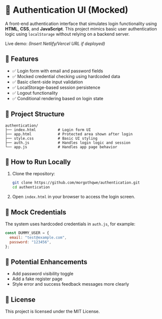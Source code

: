# 🔐 Authentication UI (Mocked)

A front-end authentication interface that simulates login functionality using **HTML**, **CSS**, and **JavaScript**. This project mimics basic user authentication logic using `localStorage` without relying on a backend server.

Live demo: _(Insert Netlify/Vercel URL if deployed)_

## 🚀 Features

- ✅ Login form with email and password fields
- ✅ Mocked credential checking using hardcoded data
- ✅ Basic client-side input validation
- ✅ LocalStorage-based session persistence
- ✅ Logout functionality
- ✅ Conditional rendering based on login state

## 📁 Project Structure

```
authentication/
├── index.html          # Login form UI
├── app.html            # Protected area shown after login
├── style.css           # Basic UI styling
├── auth.js             # Handles login logic and session
└── app.js              # Handles app page behavior
```

## 🧪 How to Run Locally

1. Clone the repository:

   ```bash
   git clone https://github.com/morgothqwe/authentication.git
   cd authentication
   ```

2. Open `index.html` in your browser to access the login screen.

## 🔐 Mock Credentials

The system uses hardcoded credentials in `auth.js`, for example:

```js
const DUMMY_USER = {
  email: "test@example.com",
  password: "123456",
};
```

## 🚧 Potential Enhancements

- Add password visibility toggle
- Add a fake register page
- Style error and success feedback messages more clearly

## 📄 License

This project is licensed under the MIT License.
